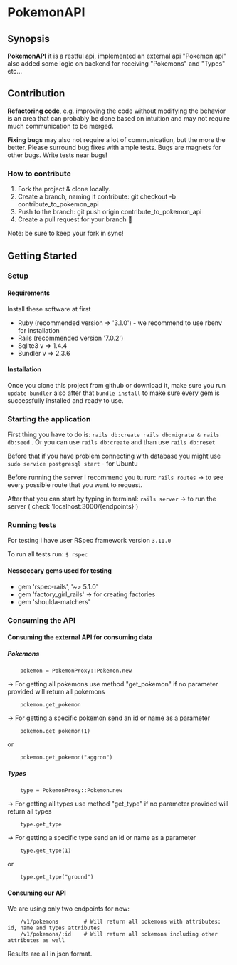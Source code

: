 # PokemonAPI

## Synopsis

**PokemonAPI** it is a restful api, implemented an external api "Pokemon api" also added some logic on backend for receiving "Pokemons" and "Types" etc...

## Contribution

**Refactoring code**, e.g. improving the code without modifying the behavior is an area that can probably be done based on intuition and may not require much communication to be merged.

**Fixing bugs** may also not require a lot of communication, but the more the better. Please surround bug fixes with ample tests. Bugs are magnets for other bugs. Write tests near bugs!

### How to contribute

1.  Fork the project & clone locally.
2.  Create a branch, naming it contribute: git checkout -b contribute_to_pokemon_api
3.  Push to the branch: git push origin contribute_to_pokemon_api
4.  Create a pull request for your branch 🎉

Note: be sure to keep your fork in sync!

## Getting Started

### Setup

#### Requirements

Install these software at first


*  Ruby (recommended version => '3.1.0') - we recommend to use rbenv for installation
*  Rails (recommended version '7.0.2')
*  Sqlite3 v => 1.4.4
*  Bundler v => 2.3.6

#### Installation

Once you clone this project from github or download it, make sure you run `update bundler` also after that `bundle install` to make sure every gem is successfully installed and ready to use.

### Starting the application

First thing you have to do is:
`rails db:create rails db:migrate & rails db:seed` . 
Or you can use `rails db:create` and than use `rails db:reset`

Before that if you have problem connecting with database you might use `sudo service postgresql start` - for Ubuntu

Before running the server i recommend you tu run:
    `rails routes` -> to see every possible route that you want to request.

After that you can start by typing in terminal:
    `rails server` -> to run the server ( check 'localhost:3000/{endpoints}')


### Running tests

For testing i have user RSpec framework version `3.11.0`

To run all tests run:
`$ rspec` 

#### Nesseccary gems used for testing


*   gem 'rspec-rails', '~> 5.1.0'
*   gem 'factory_girl_rails' -> for creating factories
*   gem 'shoulda-matchers'

### Consuming the API

#### Consuming the external API for consuming data 

##### Pokemons

```
    pokemon = PokemonProxy::Pokemon.new
```

-> For getting all pokemons use method "get_pokemon" if no parameter provided will return all pokemons 

```
    pokemon.get_pokemon
```

-> For getting a specific pokemon send an id or name as a parameter 

```
    pokemon.get_pokemon(1)
```
or
```
    pokemon.get_pokemon("aggron")
```

##### Types

```
    type = PokemonProxy::Pokemon.new
```

-> For getting all types use method "get_type" if no parameter provided will return all types 

```
    type.get_type
```

-> For getting a specific type send an id or name as a parameter 

```
    type.get_type(1)
```
or
```
    type.get_type("ground")
```

#### Consuming our API

We are using only two endpoints for now: 
``` 
    /v1/pokemons        # Will return all pokemons with attributes: id, name and types attributes
    /v1/pokemons/:id    # Will return all pokemons including other attributes as well
```

Results are all in json format.
